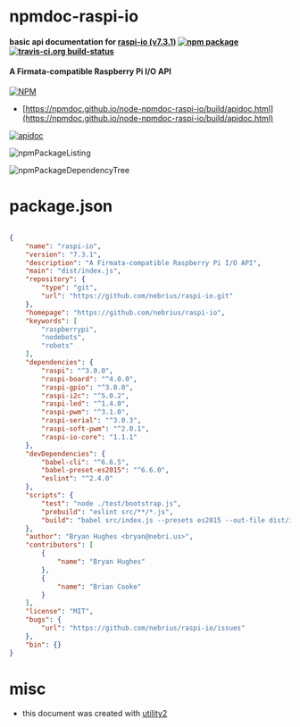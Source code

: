 # npmdoc-raspi-io

#### basic api documentation for  [raspi-io (v7.3.1)](https://github.com/nebrius/raspi-io)  [![npm package](https://img.shields.io/npm/v/npmdoc-raspi-io.svg?style=flat-square)](https://www.npmjs.org/package/npmdoc-raspi-io) [![travis-ci.org build-status](https://api.travis-ci.org/npmdoc/node-npmdoc-raspi-io.svg)](https://travis-ci.org/npmdoc/node-npmdoc-raspi-io)

#### A Firmata-compatible Raspberry Pi I/O API

[![NPM](https://nodei.co/npm/raspi-io.png?downloads=true&downloadRank=true&stars=true)](https://www.npmjs.com/package/raspi-io)

- [https://npmdoc.github.io/node-npmdoc-raspi-io/build/apidoc.html](https://npmdoc.github.io/node-npmdoc-raspi-io/build/apidoc.html)

[![apidoc](https://npmdoc.github.io/node-npmdoc-raspi-io/build/screenCapture.buildCi.browser.%252Ftmp%252Fbuild%252Fapidoc.html.png)](https://npmdoc.github.io/node-npmdoc-raspi-io/build/apidoc.html)

![npmPackageListing](https://npmdoc.github.io/node-npmdoc-raspi-io/build/screenCapture.npmPackageListing.svg)

![npmPackageDependencyTree](https://npmdoc.github.io/node-npmdoc-raspi-io/build/screenCapture.npmPackageDependencyTree.svg)



# package.json

```json

{
    "name": "raspi-io",
    "version": "7.3.1",
    "description": "A Firmata-compatible Raspberry Pi I/O API",
    "main": "dist/index.js",
    "repository": {
        "type": "git",
        "url": "https://github.com/nebrius/raspi-io.git"
    },
    "homepage": "https://github.com/nebrius/raspi-io",
    "keywords": [
        "raspberrypi",
        "nodebots",
        "robots"
    ],
    "dependencies": {
        "raspi": "^3.0.0",
        "raspi-board": "^4.0.0",
        "raspi-gpio": "^3.0.0",
        "raspi-i2c": "^5.0.2",
        "raspi-led": "^1.4.0",
        "raspi-pwm": "^3.1.0",
        "raspi-serial": "^3.0.3",
        "raspi-soft-pwm": "^2.0.1",
        "raspi-io-core": "1.1.1"
    },
    "devDependencies": {
        "babel-cli": "^6.6.5",
        "babel-preset-es2015": "^6.6.0",
        "eslint": "^2.4.0"
    },
    "scripts": {
        "test": "node ./test/bootstrap.js",
        "prebuild": "eslint src/**/*.js",
        "build": "babel src/index.js --presets es2015 --out-file dist/index.js --source-maps"
    },
    "author": "Bryan Hughes <bryan@nebri.us>",
    "contributors": [
        {
            "name": "Bryan Hughes"
        },
        {
            "name": "Brian Cooke"
        }
    ],
    "license": "MIT",
    "bugs": {
        "url": "https://github.com/nebrius/raspi-io/issues"
    },
    "bin": {}
}
```



# misc
- this document was created with [utility2](https://github.com/kaizhu256/node-utility2)

